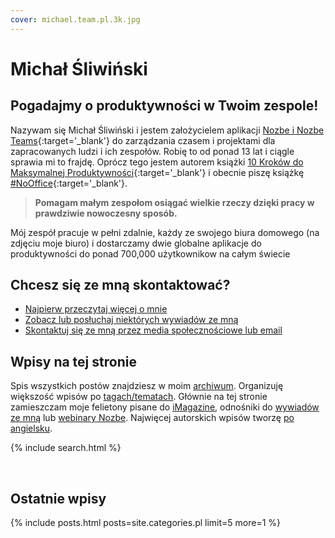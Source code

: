 ```yaml
---
cover: michael.team.pl.3k.jpg
---
```


# Michał Śliwiński

## Pogadajmy o produktywności w Twoim zespole!

Nazywam się Michał Śliwiński i jestem założycielem aplikacji [Nozbe i Nozbe Teams](https://nozbe.com/){:target='_blank'} do zarządzania czasem i projektami dla zapracowanych ludzi i ich zespołów. Robię to od ponad 13 lat i ciągle sprawia mi to frajdę. Oprócz tego jestem autorem książki [10 Kroków do Maksymalnej Produktywności](https://kursproduktywnosci.pl){:target='_blank'} i obecnie piszę książkę [#NoOffice](https://nooffice.org/pl){:target='_blank'}.

> **Pomagam małym zespołom osiągać wielkie rzeczy dzięki pracy w prawdziwie nowoczesny sposób.**

Mój zespół pracuje w pełni zdalnie, każdy ze swojego biura domowego (na zdjęciu moje biuro) i dostarczamy dwie globalne aplikacje do produktywności do ponad 700,000 użytkownikow na całym świecie

## Chcesz się ze mną skontaktować?

* [Najpierw przeczytaj więcej o mnie](/pl/omnie)
* [Zobacz lub posłuchaj niektórych wywiadów ze mną](/pl/tag/gosc)
* [Skontaktuj się ze mną przez media społecznościowe lub email](/pl/kontakt)

## Wpisy na tej stronie

Spis wszystkich postów znajdziesz w moim [archiwum](/pl/archiwum/). Organizuję większość wpisów po [tagach/tematach](/pl/tag/). Głównie na tej stronie zamieszczam moje felietony pisane do [iMagazine](/pl/tag/imagazine), odnośniki do [wywiadów ze mną](/pl/tag/gosc) lub [webinary Nozbe](/pl/tag/webinar). Najwięcej autorskich wpisów tworzę [po angielsku](/archive).

{% include search.html %}

<br>

## Ostatnie wpisy

{% include posts.html posts=site.categories.pl limit=5 more=1 %}
